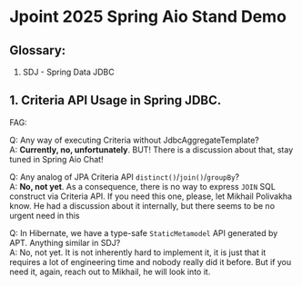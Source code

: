 # Jpoint 2025 Spring Aio Stand Demo

## Glossary:

1. SDJ - Spring Data JDBC

## 1. Criteria API Usage in Spring JDBC.

FAG:

Q: Any way of executing Criteria without JdbcAggregateTemplate? <br/>
A: **Currently, no, unfortunately**. BUT! There is a discussion about that, stay
tuned in Spring Aio Chat!

Q: Any analog of JPA Criteria API `distinct()`/`join()`/`groupBy`? <br/>
A: **No, not yet**. As a consequence, there is no way to express `JOIN` SQL construct 
via Criteria API. If you need this one, please, let Mikhail Polivakha know.
He had a discussion about it internally, but there seems to be no urgent need in this

Q: In Hibernate, we have a type-safe `StaticMetamodel` API generated by APT. Anything
similar in SDJ? <br/>
A: No, not yet. It is not inherently hard to implement it, it is just that it requires
a lot of engineering time and nobody really did it before. But if you need it, again,
reach out to Mikhail, he will look into it.
